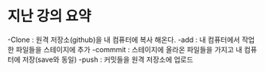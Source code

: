 # 지난 강의 요약
-Clone : 원격 저장소(github)을 내 컴퓨터에 복사 해온다.
-add : 내 컴퓨터에서 작업한 파일들을 스테이지에 추가
-commmit : 스테이지에 올라온 파일들을 가지고 내 컴퓨터에 저장(save와 동일)
-push : 커밋들을 원격 저장소에 업로드